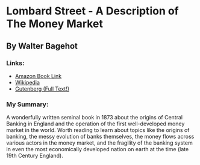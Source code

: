
# Lombard Street - A Description of The Money Market
## By Walter Bagehot

### Links:
- [Amazon Book Link](https://www.amazon.com/Lombard-Street-Description-Money-Market/dp/1481818295/)
- [Wikipedia](https://en.wikipedia.org/wiki/Lombard_Street:_A_Description_of_the_Money_Market)
- [Gutenberg (Full Text!)](http://www.gutenberg.org/ebooks/4359)

### My Summary:
A wonderfully written seminal book in 1873 about the origins of Central Banking in England and the operation of the first well-developed money market in the world. Worth reading to learn about topics like the origins of banking, the messy evolution of banks themselves, the money flows across various actors in the money market, and the fragility of the banking system in even the most economically developed nation on earth at the time (late 19th Century England).


